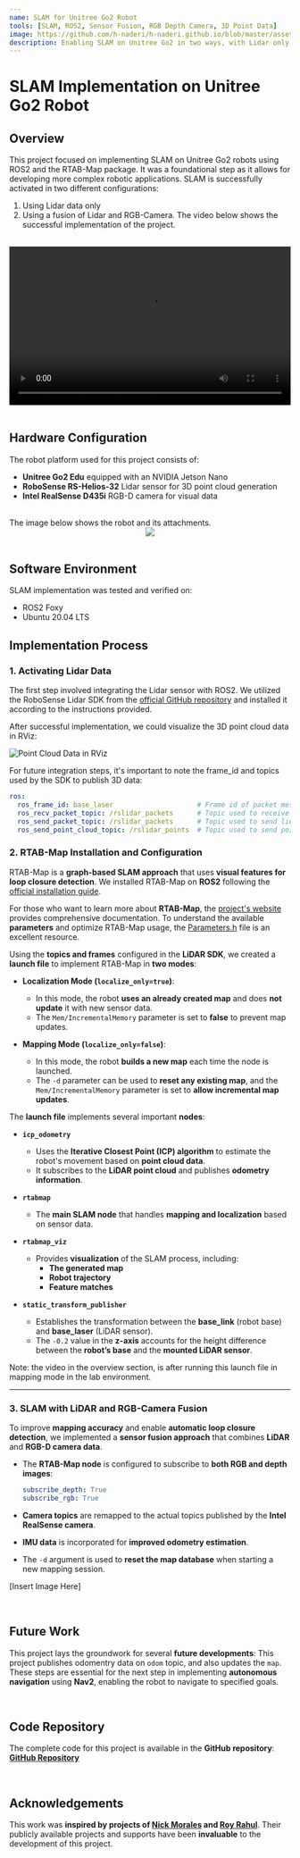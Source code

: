 ```yaml
---
name: SLAM for Unitree Go2 Robot
tools: [SLAM, ROS2, Sensor Fusion, RGB Depth Camera, 3D Point Data]
image: https://github.com/h-naderi/h-naderi.github.io/blob/master/assets/2-slam-intro-1.gif?raw=true
description: Enabling SLAM on Unitree Go2 in two ways, with Lidar only, with infusion of Lidar and RGB Camera
---
```


# SLAM Implementation on Unitree Go2 Robot

## **Overview**

This project focused on implementing SLAM on Unitree Go2 robots using ROS2 and the RTAB-Map package. It was a foundational step as it allows for developing more complex robotic applications. SLAM is successfully activated in two different configurations:
1. Using Lidar data only
2. Using a fusion of Lidar and RGB-Camera.
The video below shows the successful implementation of the project.

<br>
<div style="position: relative; padding-bottom: 56.25%; height:0; overflow: hidden;">
    <center><video src="{{ site.url }}{{ site.baseurl }}/assets/1-slam-lidar-1.mp4" controls style="position: absolute; top:0; left:0; width: 100%; height: 100%;"></video></center>
</div>
<br>

## **Hardware Configuration**

The robot platform used for this project consists of:
- **Unitree Go2 Edu** equipped with an NVIDIA Jetson Nano
- **RoboSense RS-Helios-32** Lidar sensor for 3D point cloud generation
- **Intel RealSense D435i** RGB-D camera for visual data

<br>
The image below shows the robot and its attachments.

<center><img src="{{ site.url }}{{ site.baseurl }}/assets/2-robot-arch.png"/></center>
<br>

## **Software Environment**

SLAM implementation was tested and verified on:
- ROS2 Foxy
- Ubuntu 20.04 LTS

## **Implementation Process**

### 1. Activating Lidar Data

The first step involved integrating the Lidar sensor with ROS2. We utilized the RoboSense Lidar SDK from the [official GitHub repository](https://github.com/RoboSense-LiDAR/rslidar_sdk) and installed it according to the instructions provided.

After successful implementation, we could visualize the 3D point cloud data in RViz:

![Point Cloud Data in RViz](placeholder-for-pointcloud-image.jpg)

For future integration steps, it's important to note the frame_id and topics used by the SDK to publish 3D data:

```yaml
ros:
  ros_frame_id: base_laser                     # Frame id of packet message and point cloud message
  ros_recv_packet_topic: /rslidar_packets      # Topic used to receive lidar packets from ROS
  ros_send_packet_topic: /rslidar_packets      # Topic used to send lidar packets through ROS
  ros_send_point_cloud_topic: /rslidar_points  # Topic used to send point cloud through ROS
  ```
### 2. RTAB-Map Installation and Configuration
RTAB-Map is a **graph-based SLAM approach** that uses **visual features for loop closure detection**. We installed RTAB-Map on **ROS2** following the [official installation guide](https://github.com/introlab/rtabmap/wiki/Installation).

For those who want to learn more about **RTAB-Map**, the [project's website](https://introlab.github.io/rtabmap/) provides comprehensive documentation. To understand the available **parameters** and optimize RTAB-Map usage, the [Parameters.h](https://github.com/introlab/rtabmap/blob/master/corelib/include/rtabmap/core/Parameters.h) file is an excellent resource.

Using the **topics and frames** configured in the **LiDAR SDK**, we created a **launch file** to implement RTAB-Map in **two modes**:

- **Localization Mode (`localize_only=true`)**:  
  - In this mode, the robot **uses an already created map** and does **not update** it with new sensor data.  
  - The `Mem/IncrementalMemory` parameter is set to **false** to prevent map updates.

- **Mapping Mode (`localize_only=false`)**:  
  - In this mode, the robot **builds a new map** each time the node is launched.  
  - The `-d` parameter can be used to **reset any existing map**, and the `Mem/IncrementalMemory` parameter is set to **allow incremental map updates**.

The **launch file** implements several important **nodes**:

- **`icp_odometry`**  
  - Uses the **Iterative Closest Point (ICP) algorithm** to estimate the robot's movement based on **point cloud data**.  
  - It subscribes to the **LiDAR point cloud** and publishes **odometry information**.

- **`rtabmap`**  
  - The **main SLAM node** that handles **mapping and localization** based on sensor data.

- **`rtabmap_viz`**  
  - Provides **visualization** of the SLAM process, including:
    - **The generated map**
    - **Robot trajectory**
    - **Feature matches**

- **`static_transform_publisher`**  
  - Establishes the transformation between the **base_link** (robot base) and **base_laser** (LiDAR sensor).  
  - The `-0.2` value in the **z-axis** accounts for the height difference between the **robot’s base** and the **mounted LiDAR sensor**.

Note: the video in the overview section, is after running this launch file in mapping mode in the lab environment.

---

### 3. SLAM with LiDAR and RGB-Camera Fusion
To improve **mapping accuracy** and enable **automatic loop closure detection**, we implemented a **sensor fusion approach** that combines **LiDAR** and **RGB-D camera data**.

- The **RTAB-Map node** is configured to subscribe to **both RGB and depth images**:
  ```yaml
  subscribe_depth: True
  subscribe_rgb: True
  ```

- **Camera topics** are remapped to the actual topics published by the **Intel RealSense camera**.
- **IMU data** is incorporated for **improved odometry estimation**.
- The `-d` argument is used to **reset the map database** when starting a new mapping session.



[Insert Image Here]

<br>


## **Future Work**
This project lays the groundwork for several **future developments**:
This project publishes odomentry data on `odom` topic, and also updates the `map`. These steps are essential for the next step in implementing **autonomous navigation** using **Nav2**, enabling the robot to navigate to specified goals.


<br>

## **Code Repository**
The complete code for this project is available in the **GitHub repository**:  
[**GitHub Repository**](https://github.com/h-naderi/unitree-go2-slam-nav2-demo)

<br>

## **Acknowledgements**
This work was **inspired by  **projects** of **[Nick Morales](https://ngmor.github.io)** and [Roy Rahul](https://roy2909.github.io/)**. Their publicly available projects and supports have been **invaluable** to the development of this project.
